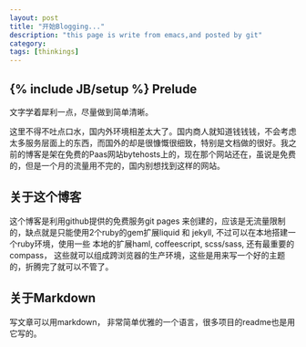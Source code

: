 ```yaml
---
layout: post
title: "开始Blogging..."
description: "this page is write from emacs,and posted by git"
category: 
tags: [thinkings]
---
```

{% include JB/setup %}
Prelude  
----------
  
文字学着犀利一点，尽量做到简单清晰。

这里不得不吐点口水，国内外环境相差太大了。国内商人就知道钱钱钱，不会考虑太多服务层面上的东西，而国外的却是很慷慨很细致，特别是文档做的很好。我之前的博客是架在免费的Paas网站bytehosts上的，现在那个网站还在，虽说是免费的，但是一个月的流量用不完的，国内别想找到这样的网站。

关于这个博客  
----------
  
这个博客是利用github提供的免费服务git pages 来创建的，应该是无流量限制
的，缺点就是只能使用2个ruby的gem扩展liquid 和 jekyll, 不过可以在本地搭建一个ruby环境，使用一些
本地的扩展haml, coffeescript, scss/sass, 还有最重要的compass， 这些就可以组成跨浏览器的生产环境，这些是用来写一个好的主题的，折腾完了就可以不管了。



关于Markdown  
----------
  
写文章可以用markdown， 非常简单优雅的一个语言，很多项目的readme也是用它写的。
